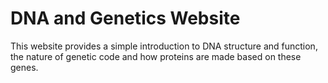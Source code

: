 <h1>DNA and Genetics Website</h1>

<p>This website provides a simple introduction to DNA structure and function, the nature of genetic code and how proteins are made based on these genes.</p>
